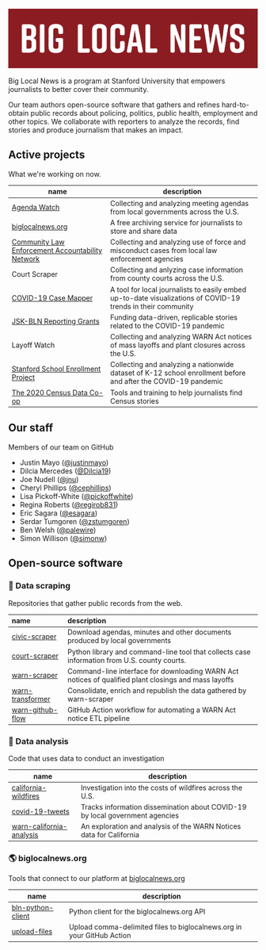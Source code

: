![BIG LOCAL NEWS](https://raw.githubusercontent.com/biglocalnews/.github/main/profile/github-840x200.png)

Big Local News is a program at Stanford University that empowers journalists to better cover their community. 

Our team authors open-source software that gathers and refines hard-to-obtain public records about policing, politics, public health, employment and other topics. We collaborate with reporters to analyze the records, find stories and produce journalism that makes an impact.

## Active projects

What we're working on now.

| name                                             | description                                                                                                  |
|--------------------------------------------------|--------------------------------------------------------------------------------------------------------------|
| [Agenda Watch](http://agendawatch.org/)                                     | Collecting and analyzing meeting agendas from local governments across the U.S.                              |
| [biglocalnews.org](https://biglocalnews.org)                                 | A free archiving service for journalists to store and share data                                             |
| [Community Law Enforcement Accountability Network](https://data.berkeley.edu/news/berkeley-data-science-students-journalism-faculty-building-public-database-police-misconduct) | Collecting and analyzing use of force and misconduct cases from local law enforcement agencies               |
| Court Scraper                                    | Collecting and anlyzing case information from county courts across the U.S.                                  |
| [COVID-19 Case Mapper](https://covid19.biglocalnews.org/county-maps/index.html#/)                             | A tool for local journalists to easily embed up-to-date visualizations of COVID-19 trends in their community |
| [JSK-BLN Reporting Grants](https://jsk.stanford.edu/news/2020/jsk-and-big-local-news-launch-new-data-journalism-grants/)                         | Funding data-driven, replicable stories related to the COVID-19 pandemic                                     |
| Layoff Watch                                     | Collecting and analyzing WARN Act notices of mass layoffs and plant closures across the U.S.                 |
| [Stanford School Enrollment Project](https://docs.google.com/document/d/1WRm4KZPDGL1USPaf0E1AIa7gbyeKncv04Pg_rM1N7po/edit)               | Collecting and analyzing a nationwide dataset of K-12 school enrollment before and after the COVID-19 pandemic                        |
| [The 2020 Census Data Co-op](https://sites.google.com/stanford.edu/census-data-co-op)                       | Tools and training to help journalists find Census stories                                                   |

## Our staff

Members of our team on GitHub

* Justin Mayo ([@justinmayo](https://github.com/justinmayo))
* Dilcia Mercedes ([@Dilcia19](https://github.com/dilcia19/))
* Joe Nudell ([@jnu](https://github.com/jnu))
* Cheryl Phillips ([@cephillips](https://github.com/cephillips))
* Lisa Pickoff-White ([@pickoffwhite](https://github.com/pickoffwhite))
* Regina Roberts ([@regirob831](https://github.com/regirob831))
* Eric Sagara ([@esagara](https://github.com/esagara))
* Serdar Tumgoren ([@zstumgoren](https://github.com/zstumgoren))
* Ben Welsh ([@palewire](https://github.com/palewire))
* Simon Willison ([@simonw](https://github.com/simonw))

## Open-source software

### 🔢 Data scraping

Repositories that gather public records from the web.

| name             | description                                                                                                                         |
|:-----------------|:------------------------------------------------------------------------------------------------------------------------------------|
| [civic-scraper](https://github.com/biglocalnews/civic-scraper)    | Download agendas, minutes and other documents produced by local governments                                                         |
| [court-scraper](https://github.com/biglocalnews/court-scraper)    | Python library and command-line tool that collects case information from U.S. county courts.        |
| [warn-scraper](https://github.com/biglocalnews/warn-scraper)     | Command-line interface for downloading WARN Act notices of qualified plant closings and mass layoffs |
| [warn-transformer](https://github.com/biglocalnews/warn-transformer) | Consolidate, enrich and republish the data gathered by warn-scraper                                                                 |
| [warn-github-flow](https://github.com/biglocalnews/warn-github-flow) | GitHub Action workflow for automating a WARN Act notice ETL pipeline                                                                |
### 🧮 Data analysis

Code that uses data to conduct an investigation

| name                                                                                 | description                                                                  |
|--------------------------------------------------------------------------------------|------------------------------------------------------------------------------|
| [california-wildfires](https://github.com/biglocalnews/california-wildfires)         | Investigation into the costs of wildfires across the U.S.                    |
| [covid-19-tweets](https://github.com/biglocalnews/covid19-tweets)                    | Tracks information dissemination about COVID-19 by local government agencies |
| [warn-california-analysis](https://github.com/biglocalnews/warn-california-analysis) | An exploration and analysis of the WARN Notices data for California          |

### 🌎 biglocalnews.org

Tools that connect to our platform at [biglocalnews.org](https://biglocalnews.org)

| name                                                                   | description                                                            |
|------------------------------------------------------------------------|------------------------------------------------------------------------|
| [bln-python-client](https://github.com/biglocalnews/bln-python-client) | Python client for the biglocalnews.org API                             |
| [upload-files](https://github.com/biglocalnews/upload-files)           | Upload comma-delimited files to biglocalnews.org in your GitHub Action |
